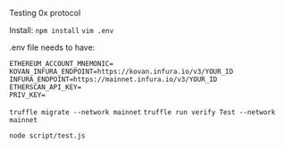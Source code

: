 Testing 0x protocol

Install:
`npm install`
`vim .env`

.env file needs to have:
```
ETHEREUM_ACCOUNT_MNEMONIC=
KOVAN_INFURA_ENDPOINT=https://kovan.infura.io/v3/YOUR_ID
INFURA_ENDPOINT=https://mainnet.infura.io/v3/YOUR_ID
ETHERSCAN_API_KEY=
PRIV_KEY=
```

`truffle migrate --network mainnet`
`truffle run verify Test --network mainnet` 

`node script/test.js`